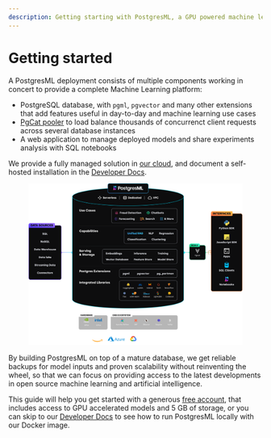 ```yaml
---
description: Getting starting with PostgresML, a GPU powered machine learning database.
---
```


# Getting started

A PostgresML deployment consists of multiple components working in concert to provide a complete Machine Learning platform:

* PostgreSQL database, with `pgml`, `pgvector` and many other extensions that add features useful in day-to-day and machine learning use cases
* [PgCat pooler](/docs/product/pgcat/) to load balance thousands of concurrenct client requests across several database instances
* A web application to manage deployed models and share experiments analysis with SQL notebooks

We provide a fully managed solution in [our cloud](create-your-database), and document a self-hosted installation in the [Developer Docs](/docs/resources/developer-docs/quick-start-with-docker).

<figure class="my-4"><img src="../../.gitbook/assets/architecture.png" alt="PostgresML architecture"><figcaption></figcaption></figure>

By building PostgresML on top of a mature database, we get reliable backups for model inputs and proven scalability without reinventing the wheel, so that we can focus on providing access to the latest developments in open source machine learning and artificial intelligence.

This guide will help you get started with a generous [free account](create-your-database), that includes access to GPU accelerated models and 5 GB of storage, or you can skip to our [Developer Docs](/docs/resources/developer-docs/quick-start-with-docker) to see how to run PostgresML locally with our Docker image.
